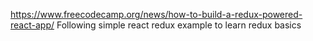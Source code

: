 https://www.freecodecamp.org/news/how-to-build-a-redux-powered-react-app/
Following simple react redux example
to learn redux basics